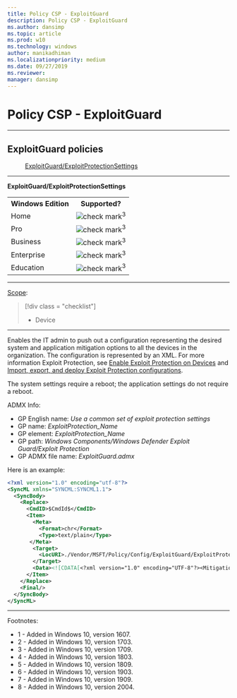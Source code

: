 ```yaml
---
title: Policy CSP - ExploitGuard
description: Policy CSP - ExploitGuard
ms.author: dansimp
ms.topic: article
ms.prod: w10
ms.technology: windows
author: manikadhiman
ms.localizationpriority: medium
ms.date: 09/27/2019
ms.reviewer: 
manager: dansimp
---
```


# Policy CSP - ExploitGuard



<hr/>

<!--Policies-->
## ExploitGuard policies  

<dl>
  <dd>
    <a href="#exploitguard-exploitprotectionsettings">ExploitGuard/ExploitProtectionSettings</a>
  </dd>
</dl>


<hr/>

<!--Policy-->
<a href="" id="exploitguard-exploitprotectionsettings"></a>**ExploitGuard/ExploitProtectionSettings**  

<!--SupportedSKUs-->
<table>
<tr>
    <th>Windows Edition</th>
    <th>Supported?</th>
</tr>
<tr>
    <td>Home</td>
    <td><img src="images/checkmark.png" alt="check mark" /><sup>3</sup></td>
</tr>
<tr>
    <td>Pro</td>
    <td><img src="images/checkmark.png" alt="check mark" /><sup>3</sup></td>
</tr>
<tr>
    <td>Business</td>
    <td><img src="images/checkmark.png" alt="check mark" /><sup>3</sup></td>
</tr>
<tr>
    <td>Enterprise</td>
    <td><img src="images/checkmark.png" alt="check mark" /><sup>3</sup></td>
</tr>
<tr>
    <td>Education</td>
    <td><img src="images/checkmark.png" alt="check mark" /><sup>3</sup></td>
</tr>
</table>

<!--/SupportedSKUs-->
<hr/>

<!--Scope-->
[Scope](./policy-configuration-service-provider.md#policy-scope):

> [!div class = "checklist"]
> * Device

<hr/>

<!--/Scope-->
<!--Description-->
Enables the IT admin to push out a configuration representing the desired system and application mitigation options to all the devices in the organization. The configuration is represented by an XML. For more information Exploit Protection, see [Enable Exploit Protection on Devices](https://docs.microsoft.com/windows/security/threat-protection/microsoft-defender-atp/enable-exploit-protection) and [Import, export, and deploy Exploit Protection configurations](https://docs.microsoft.com/windows/threat-protection/windows-defender-exploit-guard/import-export-exploit-protection-emet-xml).

The system settings require a reboot; the application settings do not require a reboot.

<!--/Description-->
<!--ADMXMapped-->
ADMX Info:  
-   GP English name: *Use a common set of exploit protection settings*
-   GP name: *ExploitProtection_Name*
-   GP element: *ExploitProtection_Name*
-   GP path: *Windows Components/Windows Defender Exploit Guard/Exploit Protection*
-   GP ADMX file name: *ExploitGuard.admx*

<!--/ADMXMapped-->
<!--Example-->
Here is an example:

```xml
<?xml version="1.0" encoding="utf-8"?>
<SyncML xmlns="SYNCML:SYNCML1.1">
  <SyncBody>
    <Replace>
      <CmdID>$CmdId$</CmdID>
      <Item>
        <Meta>
          <Format>chr</Format>
          <Type>text/plain</Type>
       </Meta>
        <Target>
          <LocURI>./Vendor/MSFT/Policy/Config/ExploitGuard/ExploitProtectionSettings</LocURI>
        </Target>
        <Data><![CDATA[<?xml version="1.0" encoding="UTF-8"?><MitigationPolicy><SystemConfig><SEHOP Audit="true" /></SystemConfig><AppConfig Executable="iexplore.exe"><ImageLoad AuditImageLoad="true" /><Payload AuditEnableExportAddressFilter="true"AuditEnableExportAddressFilterPlus="true"AuditEnableImportAddressFilter="true"AuditEnableRopStackPivot="true"AuditEnableRopCallerCheck="true"AuditEnableRopSimExec="true"/></AppConfig><AppConfig Executable="wordpad.exe"><DynamicCode Audit="true" /><SignedBinaries Audit="true" AuditStoreSigned="false" /><ImageLoad AuditImageLoad="true"  /><ChildProcess  Audit="true" /><Payload AuditEnableExportAddressFilter="true"AuditEnableExportAddressFilterPlus="true"AuditEnableImportAddressFilter="true"AuditEnableRopStackPivot="true"AuditEnableRopCallerCheck="true"AuditEnableRopSimExec="true"/></AppConfig><AppConfig Executable="notepad.exe"><DynamicCode Audit="true" /><SignedBinaries Audit="true" AuditStoreSigned="false" /><ImageLoad AuditImageLoad="true" /><ChildProcess Audit="true" /><Payload AuditEnableExportAddressFilter="true"AuditEnableExportAddressFilterPlus="true"AuditEnableImportAddressFilter="true"AuditEnableRopStackPivot="true"AuditEnableRopCallerCheck="true"AuditEnableRopSimExec="true"/></AppConfig><AppConfig Executable="outlook.exe"><Payload AuditEnableExportAddressFilter="true"AuditEnableExportAddressFilterPlus="true"AuditEnableImportAddressFilter="true"AuditEnableRopStackPivot="true"AuditEnableRopCallerCheck="true"AuditEnableRopSimExec="true"/></AppConfig><AppConfig Executable="winword.exe"><Payload AuditEnableExportAddressFilter="true"AuditEnableExportAddressFilterPlus="true"AuditEnableImportAddressFilter="true"AuditEnableRopStackPivot="true"AuditEnableRopCallerCheck="true"AuditEnableRopSimExec="true"/></AppConfig><AppConfig Executable="excel.exe"><Payload AuditEnableExportAddressFilter="true"AuditEnableExportAddressFilterPlus="true"AuditEnableImportAddressFilter="true"AuditEnableRopStackPivot="true"AuditEnableRopCallerCheck="true"AuditEnableRopSimExec="true"/></AppConfig><AppConfig Executable="powerpnt.exe"><Payload AuditEnableExportAddressFilter="true"AuditEnableExportAddressFilterPlus="true"AuditEnableImportAddressFilter="true"AuditEnableRopStackPivot="true"AuditEnableRopCallerCheck="true"AuditEnableRopSimExec="true"/></AppConfig><AppConfig Executable="AcroRd32.exe"><Payload AuditEnableExportAddressFilter="true"AuditEnableExportAddressFilterPlus="true"AuditEnableImportAddressFilter="true"AuditEnableRopStackPivot="true"AuditEnableRopCallerCheck="true"AuditEnableRopSimExec="true"/></AppConfig><AppConfig Executable="Acrobat.exe"><Payload AuditEnableExportAddressFilter="true"AuditEnableExportAddressFilterPlus="true"AuditEnableImportAddressFilter="true"AuditEnableRopStackPivot="true"AuditEnableRopCallerCheck="true"AuditEnableRopSimExec="true"/></AppConfig><AppConfig Executable="fltldr.exe"><DynamicCode Audit="true" /><ImageLoad AuditImageLoad="true" /><ChildProcess Audit="true" /><Payload AuditEnableExportAddressFilter="true"AuditEnableExportAddressFilterPlus="true"AuditEnableImportAddressFilter="true"AuditEnableRopStackPivot="true"AuditEnableRopCallerCheck="true"AuditEnableRopSimExec="true"/></AppConfig><AppConfig Executable="RuntimeBroker.exe"><ImageLoad AuditImageLoad="true" /><Payload AuditEnableExportAddressFilter="true"AuditEnableExportAddressFilterPlus="true"AuditEnableImportAddressFilter="true"AuditEnableRopStackPivot="true"AuditEnableRopCallerCheck="true"AuditEnableRopSimExec="true"/></AppConfig><AppConfig Executable="SearchIndexer.exe"><DynamicCode Audit="true" /><SignedBinaries Audit="true" AuditStoreSigned="false" /><Payload AuditEnableExportAddressFilter="true"AuditEnableExportAddressFilterPlus="true"AuditEnableImportAddressFilter="true"AuditEnableRopStackPivot="true"AuditEnableRopCallerCheck="true"AuditEnableRopSimExec="true"/></AppConfig><AppConfig Executable="java.exe"><Payload AuditEnableExportAddressFilter="true"AuditEnableExportAddressFilterPlus="true"AuditEnableImportAddressFilter="true"AuditEnableRopStackPivot="true"AuditEnableRopCallerCheck="true"AuditEnableRopSimExec="true"/></AppConfig><AppConfig Executable="javaws.exe"><Payload AuditEnableExportAddressFilter="true"AuditEnableExportAddressFilterPlus="true"AuditEnableImportAddressFilter="true"AuditEnableRopStackPivot="true"AuditEnableRopCallerCheck="true"AuditEnableRopSimExec="true"/></AppConfig><AppConfig Executable="javaw.exe"><Payload AuditEnableExportAddressFilter="true"AuditEnableExportAddressFilterPlus="true"AuditEnableImportAddressFilter="true"AuditEnableRopStackPivot="true"AuditEnableRopCallerCheck="true"AuditEnableRopSimExec="true"/></AppConfig><AppConfig Executable="EpSelfhostV1.exe"><DynamicCode Audit="true" /><ImageLoad AuditImageLoad="true" /><ChildProcess Audit="true" /><Payload AuditEnableExportAddressFilter="true"AuditEnableExportAddressFilterPlus="true"AuditEnableImportAddressFilter="true"AuditEnableRopStackPivot="true"AuditEnableRopCallerCheck="true"AuditEnableRopSimExec="true"/></AppConfig></MitigationPolicy>]]></Data>
      </Item>
    </Replace>
    <Final/>
  </SyncBody>
</SyncML>

```

<!--/Example-->
<!--/Policy-->
<hr/>

Footnotes:

-   1 - Added in Windows 10, version 1607.
-   2 - Added in Windows 10, version 1703.
-   3 - Added in Windows 10, version 1709.
-   4 - Added in Windows 10, version 1803.
-   5 - Added in Windows 10, version 1809.
-   6 - Added in Windows 10, version 1903.
-   7 - Added in Windows 10, version 1909.
-   8 - Added in Windows 10, version 2004.

<!--/Policies-->

